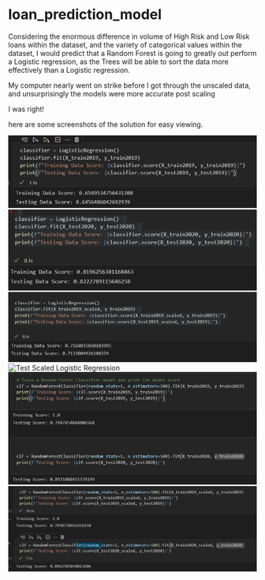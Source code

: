 # loan_prediction_model

Considering the enormous difference in volume of High Risk and Low Risk loans within the dataset, and the variety of categorical values within the dataset, I would predict that a Random Forest is going to greatly out perform a Logistic regression, as the Trees will be able to sort the data more effectively than a Logistic regression. 

My computer nearly went on strike before I got through the unscaled data, and unsurprisingly the models were more accurate post scaling 

I was right!


here are some screenshots of the solution for easy viewing. 

![Train Logistic Regression](Lr_2019.png)
![Test Logistic Regression](LR2020.png)
![Train Scaled Logistic Regression](Lr_2019_scaled.png)
![Test Scaled Logistic Regression](Lr_2020_scaled.png)
![Random Forest](RF_unscaled.png)
![Random Forest_scaled](RF_2020_scaled.png)
